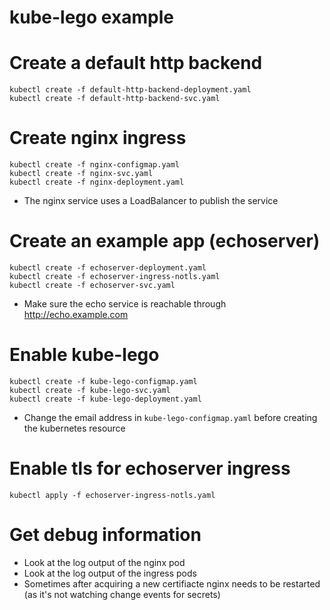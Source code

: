# kube-lego example

# Create a default http backend

```
kubectl create -f default-http-backend-deployment.yaml
kubectl create -f default-http-backend-svc.yaml
```

# Create nginx ingress

```
kubectl create -f nginx-configmap.yaml
kubectl create -f nginx-svc.yaml
kubectl create -f nginx-deployment.yaml
```

- The nginx service uses a LoadBalancer to publish the service 

# Create an example app (echoserver)

```
kubectl create -f echoserver-deployment.yaml
kubectl create -f echoserver-ingress-notls.yaml
kubectl create -f echoserver-svc.yaml
```

- Make sure the echo service is reachable through http://echo.example.com

# Enable kube-lego

```
kubectl create -f kube-lego-configmap.yaml
kubectl create -f kube-lego-svc.yaml
kubectl create -f kube-lego-deployment.yaml
```
- Change the email address in `kube-lego-configmap.yaml` before creating the
  kubernetes resource


# Enable tls for echoserver ingress

```
kubectl apply -f echoserver-ingress-notls.yaml
```

# Get debug information

- Look at the log output of the nginx pod
- Look at the log output of the ingress pods
- Sometimes after acquiring a new certifiacte nginx needs to be restarted (as
  it's not watching change events for secrets)

